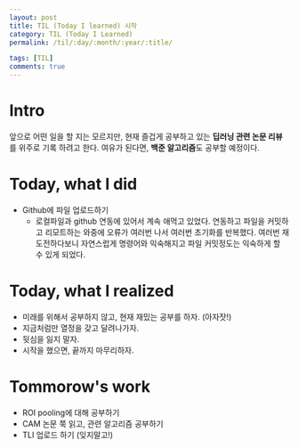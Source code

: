 ```yaml
---
layout: post
title: TIL (Today I learned) 시작
category: TIL (Today I Learned)
permalink: /til/:day/:month/:year/:title/

tags: [TIL]
comments: true
---
```


# Intro
앞으로 어떤 일을 할 지는 모르지만, 현재 즐겁게 공부하고 있는 **딥러닝 관련 논문 리뷰**를 위주로 기록 하려고 한다. 여유가 된다면, **백준 알고리즘**도 공부할 예정이다.

# Today, what I did
- Github에 파일 업로드하기
    - 로컬파일과 github 연동에 있어서 계속 애먹고 있었다. 연동하고 파일을 커밋하고 리모트하는 와중에 오류가 여러번 나서 여러번 초기화를 반복했다. 여러번 재도전하다보니 자연스럽게 명령어와 익숙해지고 파일 커밋정도는 익숙하게 할 수 있게 되었다.  


# Today, what I realized
- 미래를 위해서 공부하지 않고, 현재 재밌는 공부를 하자. (아자잣!)
- 지금처럼만 열정을 갖고 달려나가자.
- 뒷심을 잃지 말자.
- 시작을 했으면, 끝까지 마무리하자.

# Tommorow's work
- ROI pooling에 대해 공부하기
- CAM 논문 쭉 읽고, 관련 알고리즘 공부하기
- TLI 업로드 하기 (잊지말고!)




